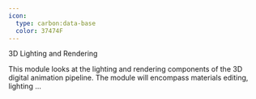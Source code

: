 ```yaml
---
icon:
  type: carbon:data-base
  color: 37474F
---
```

3D Lighting and Rendering

This module looks at the lighting and rendering components of the 3D digital animation pipeline. The module will encompass materials editing, lighting ... 
